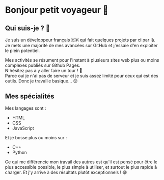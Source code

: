 # Bonjour petit voyageur 👋

## Qui suis-je ? 💁

Je suis un développeur français 🇨🇵 qui fait quelques projets par ci par là.  
Je mets une majorité de mes avancées sur GitHub et j'essaie d'en exploiter le plein potentiel.  
  
Mes activités se résument pour l'instant à plusieurs sites web plus ou moins complexes publiés sur Github Pages.  
N'hésitez pas à y aller faire un tour ! 🏃  
Parce oui je n'ai pas de serveur et je suis assez limité pour ceux qui est des outils. Donc je travaille basique... 😔  

## Mes spécialités

Mes langages sont :
* HTML
* CSS
* JavaScript
  
Et je bosse plus ou moins sur :
* C++
* Python

Ce qui me différencie mon travail des autres est qu'il est pensé pour être le plus accessible possible, le plus simple à utiliser, et surtout le plus rapide à charger. Et j'y arrive à des résultats plutôt exceptionnels ! 😁
